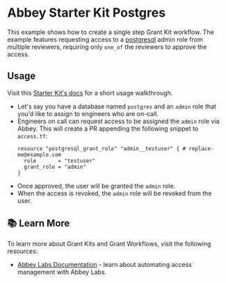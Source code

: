 # Abbey Starter Kit Postgres

This example shows how to create a single step Grant Kit workflow.
The example features requesting access to a [postgresql](https://registry.terraform.io/providers/cyrilgdn/postgresql/latest/docs) admin role from multiple reviewers, requiring only `one_of` the reviewers to approve the access.

## Usage

Visit this [Starter Kit's docs](https://docs.abbey.io/integrations/data/postgres) for a short usage walkthrough.

- Let's say you have a database named `postgres` and an `admin` role that you'd like to assign to engineers who are on-call.
- Engineers on call can request access to be assigned the `admin` role via Abbey. This will create a PR appending the following snippet to `access.tf`:
  ```hcl
  resource "postgresql_grant_role" "admin__testuser" { # replace-me@example.com
    role       = "testuser"
    grant_role = "admin"
  }
  ```
- Once approved, the user will be granted the `admin` role.
- When the access is revoked, the `admin` role will be revoked from the user.

## :books: Learn More

To learn more about Grant Kits and Grant Workflows, visit the following resources:

-   [Abbey Labs Documentation](https://docs.abbey.io) - learn about automating access management with Abbey Labs.
